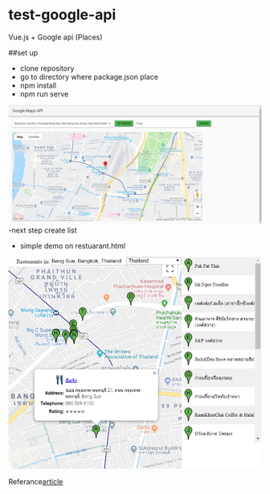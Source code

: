# test-google-api
Vue.js + Google api (Places)

##set up
 - clone repository
 - go to directory where package.json place
 - npm install
 - npm run serve
 
 ![](https://github.com/fairkmitl/test-google-api/blob/master/Screenshot/Screenshot%20(28).png)
-next step create list


- simple demo on restuarant.html

![](https://github.com/fairkmitl/test-google-api/blob/master/Screenshot/Screenshot%20(27).png)




Referance[article](https://medium.com/js-dojo/how-to-map-cities-with-vue-geojson-and-google-box-set-7d9afd486070)
